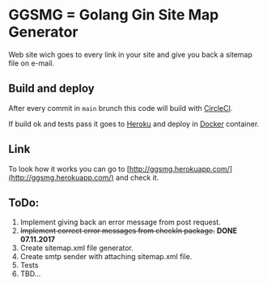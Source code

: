# GGSMG = Golang Gin Site Map Generator
Web site wich goes to every link in your site and give you back a sitemap file on e-mail.
## Build and deploy
After every commit in `main` brunch this code will build with [CircleCI](https://circleci.com/).

If build ok and tests pass it goes to [Heroku](https://heroku.com/) and deploy in [Docker](https://www.docker.com/) container.
## Link 
To look how it works you can go to [http://ggsmg.herokuapp.com/](http://ggsmg.herokuapp.com/) and check it.
## ToDo:
1. Implement giving back an error message from post request. 
1. ~~Implement correct error messages from checkIn package.~~ **DONE 07.11.2017**
1. Create sitemap.xml file generator.
1. Create smtp sender with attaching sitemap.xml file.
1. Tests
1. TBD...
